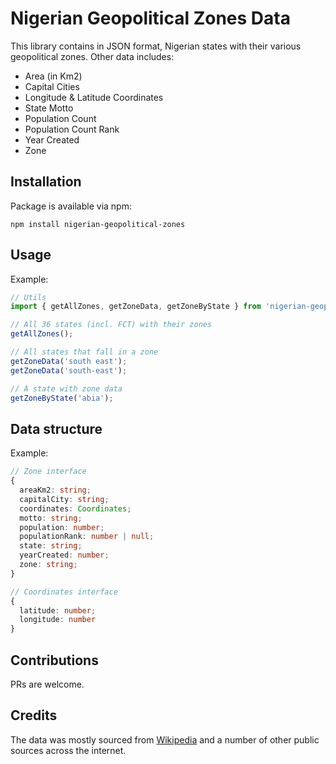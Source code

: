 # Nigerian Geopolitical Zones Data 

This library contains in JSON format, Nigerian states with their various geopolitical zones. Other data includes:
- Area (in Km2)
- Capital Cities
- Longitude & Latitude Coordinates
- State Motto
- Population Count
- Population Count Rank
- Year Created
- Zone

## Installation

Package is available via npm:
```
npm install nigerian-geopolitical-zones
```

## Usage
Example:

```ts
// Utils
import { getAllZones, getZoneData, getZoneByState } from 'nigerian-geopolitical-zones';

// All 36 states (incl. FCT) with their zones
getAllZones();

// All states that fall in a zone
getZoneData('south east');
getZoneData('south-east');

// A state with zone data
getZoneByState('abia'); 
```

## Data structure
Example:

```ts
// Zone interface
{
  areaKm2: string;
  capitalCity: string;
  coordinates: Coordinates;
  motto: string;
  population: number;
  populationRank: number | null;
  state: string;
  yearCreated: number;
  zone: string;
}

// Coordinates interface
{
  latitude: number;
  longitude: number
}
```

## Contributions

PRs are welcome.

## Credits

The data was mostly sourced from [Wikipedia](https://en.wikipedia.org/wiki/States_of_Nigeria) and a number of other public sources across the internet.
